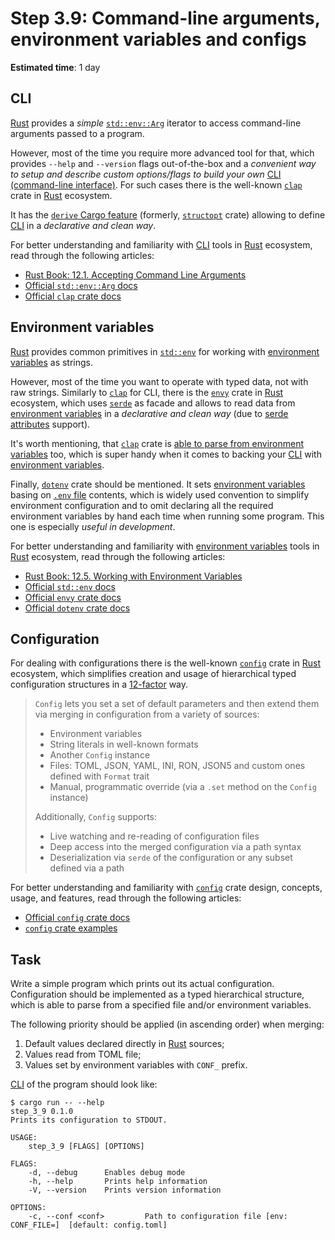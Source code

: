 Step 3.9: Command-line arguments, environment variables and configs
===================================================================

__Estimated time__: 1 day




## CLI

[Rust] provides a _simple_ [`std::env::Arg`] iterator to access command-line arguments passed to a program.

However, most of the time you require more advanced tool for that, which provides `--help` and `--version` flags out-of-the-box and a _convenient way to setup and describe custom options/flags to build your own_ [CLI (command-line interface)][CLI]. For such cases there is the well-known [`clap`] crate in [Rust] ecosystem.

It has the [`derive` Cargo feature][6] (formerly, [`structopt`] crate) allowing to define [CLI] in a _declarative and clean way_.

For better understanding and familiarity with [CLI] tools in [Rust] ecosystem, read through the following articles:
- [Rust Book: 12.1. Accepting Command Line Arguments][1]
- [Official `std::env::Arg` docs][`std::env::Arg`]
- [Official `clap` crate docs][`clap`]




## Environment variables

[Rust] provides common primitives in [`std::env`] for working with [environment variables][2] as strings.

However, most of the time you want to operate with typed data, not with raw strings. Similarly to [`clap`] for CLI, there is the [`envy`] crate in [Rust] ecosystem, which uses [`serde`] as facade and allows to read data from [environment variables][2] in a _declarative and clean way_ (due to [serde attributes][4] support).

It's worth mentioning, that [`clap`] crate is [able to parse from environment variables][7] too, which is super handy when it comes to backing your [CLI] with [environment variables][2].

Finally, [`dotenv`] crate should be mentioned. It sets [environment variables][2] basing on [`.env` file][8] contents, which is widely used convention to simplify environment configuration and to omit declaring all the required environment variables by hand each time when running some program. This one is especially _useful in development_.

For better understanding and familiarity with [environment variables][2] tools in [Rust] ecosystem, read through the following articles:
- [Rust Book: 12.5. Working with Environment Variables][3]
- [Official `std::env` docs][`std::env`]
- [Official `envy` crate docs][`envy`]
- [Official `dotenv` crate docs][`dotenv`]




## Configuration

For dealing with configurations there is the well-known [`config`] crate in [Rust] ecosystem, which simplifies creation and usage of hierarchical typed configuration structures in a [12-factor] way.

> `Config` lets you set a set of default parameters and then extend them via merging in configuration from a variety of sources:
> - Environment variables
> - String literals in well-known formats
> - Another `Config` instance
> - Files: TOML, JSON, YAML, INI, RON, JSON5 and custom ones defined with `Format` trait
> - Manual, programmatic override (via a `.set` method on the `Config` instance)
>
> Additionally, `Config` supports:
> - Live watching and re-reading of configuration files
> - Deep access into the merged configuration via a path syntax
> - Deserialization via `serde` of the configuration or any subset defined via a path

For better understanding and familiarity with [`config`] crate design, concepts, usage, and features, read through the following articles:
- [Official `config` crate docs][`config`]
- [`config` crate examples][5]




## Task

Write a simple program which prints out its actual configuration. Configuration should be implemented as a typed hierarchical structure, which is able to parse from a specified file and/or environment variables. 

The following priority should be applied (in ascending order) when merging:
1. Default values declared directly in [Rust] sources;
2. Values read from TOML file;
3. Values set by environment variables with `CONF_` prefix.

[CLI] of the program should look like:
```
$ cargo run -- --help
step_3_9 0.1.0
Prints its configuration to STDOUT.

USAGE:
    step_3_9 [FLAGS] [OPTIONS]

FLAGS:
    -d, --debug      Enables debug mode
    -h, --help       Prints help information
    -V, --version    Prints version information

OPTIONS:
    -c, --conf <conf>         Path to configuration file [env: CONF_FILE=]  [default: config.toml]
```




[`clap`]: https://docs.rs/clap
[`config`]: https://docs.rs/config
[`dotenv`]: https://docs.rs/dotenv
[`envy`]: https://docs.rs/envy
[`serde`]: https://docs.rs/serde
[`std::env`]: https://doc.rust-lang.org/std/env/index.html
[`std::env::Arg`]: https://doc.rust-lang.org/std/env/struct.Args.html
[`structopt`]: https://docs.rs/structopt
[12-factor]: https://12factor.net/config
[CLI]: https://en.wikipedia.org/wiki/Command-line_interface
[Rust]: https://www.rust-lang.org

[1]: https://doc.rust-lang.org/book/ch12-01-accepting-command-line-arguments.html
[2]: https://en.wikipedia.org/wiki/Environment_variable
[3]: https://doc.rust-lang.org/book/ch12-05-working-with-environment-variables.html
[4]: https://serde.rs/attributes.html#field-attributes
[5]: https://github.com/mehcode/config-rs/tree/master/examples
[6]: https://docs.rs/clap/latest/clap#example
[7]: https://docs.rs/clap/latest/clap/parser/enum.ValueSource.html#variant.EnvVariable
[8]: https://github.com/bkeepers/dotenv#usage
